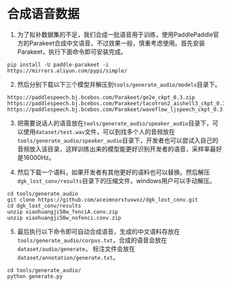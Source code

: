 # 合成语音数据

1. 为了拟补数据集的不足，我们合成一批语音用于训练，使用PaddlePaddle官方的Parakeet合成中文语音，不过效果一般，慎重考虑使用。首先安装Parakeet，执行下面命令即可安装完成。
```shell
pip install -U paddle-parakeet -i https://mirrors.aliyun.com/pypi/simple/
```

2. 然后分别下载以下三个模型并解压到`tools/generate_audio/models`目录下。
```shell
https://paddlespeech.bj.bcebos.com/Parakeet/ge2e_ckpt_0.3.zip
https://paddlespeech.bj.bcebos.com/Parakeet/tacotron2_aishell3_ckpt_0.3.zip
https://paddlespeech.bj.bcebos.com/Parakeet/waveflow_ljspeech_ckpt_0.3.zip
```

3. 把需要说话人的语音放在`tools/generate_audio/speaker_audio`目录下，可以使用`dataset/test.wav`文件，可以到找多个人的音频放在`tools/generate_audio/speaker_audio`目录下，开发者也可以尝试入自己的音频放入该目录，这样训练出来的模型能更好识别开发者的语音，采样率最好是16000Hz。

4. 然后下载一个语料，如果开发者有其他更好的语料也可以替换。然后解压`dgk_lost_conv/results`目录下的压缩文件，windows用户可以手动解压。
```shell
cd tools/generate_audio
git clone https://github.com/aceimnorstuvwxz/dgk_lost_conv.git
cd dgk_lost_conv/results
unzip xiaohuangji50w_fenciA.conv.zip
unzip xiaohuangji50w_nofenci.conv.zip
```

5. 最后执行以下命令即可自动合成语音，生成的中文语料存放在`tools/generate_audio/corpus.txt`，合成的语音会放在`dataset/audio/generate`， 标注文件会放在`dataset/annotation/generate.txt`。
```shell
cd tools/generate_audio/
python generate.py
```